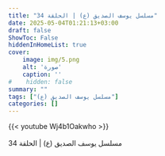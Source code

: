 ```yaml
---
title: "مسلسل يوسف الصديق (ع) | الحلقة 34"
date: 2025-05-04T01:21:13+03:00
draft: false
ShowToc: False
hiddenInHomeList: true
cover:
    image: img/5.png
    alt: 'صورة'
    caption: ''
#    hidden: false
summary: ""
tags: ["مسلسل يوسف الصديق (ع)"]
categories: []
---
```


{{< youtube Wj4b1Oakwho >}}  
 <br>
مسلسل يوسف الصديق (ع) | الحلقة 34